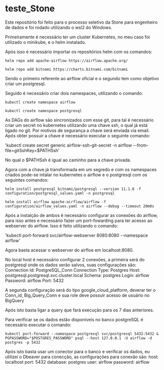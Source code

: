 # teste_Stone

Este repositório foi feito para o processo seletivo da Stone para engenheiro de dados e foi rodado utilizando o wsl2 do Windows.

Primeiramente é necessário ter um cluster Kubernetes, no meu caso foi utilizado o minikube, e o helm instalado.

Após isso é necessário importar os repositórios helm com os comandos:
   
  ```
  helm repo add apache-airflow https://airflow.apache.org/
  
  helm repo add bitnami https://charts.bitnami.com/bitnami
  ```

 Sendo o primeiro referente ao airflow oficial e o segundo tem como objetivo criar um postgresql.
 
 Seguido é necessário criar dois namespaces, utilizando o comando:
 
  ```
  kubectl create namespace airflow
  
  kubectl create namespace postgresql
   ```

As DAGs do airflow são sincronizados com esse git, para tal é necessário criar um secret no kubernetes utilizando uma chave ssh, o qual já está ligado no git. Por motivos de segurança a chave será enviada via email. Após obter possuir a chave é necessário executar o seguinte comando:

  'kubectl create secret generic airflow-ssh-git-secret -n airflow --from-file=gitSshKey=$PATHSsh'
  
No qual o $PATHSsh é igual ao caminho para a chave privada.

Agora com a chave já transformada em um segredo e com os namespaces criados pode-se intalar no kubernetes o airflow e o postgresql com os seguintes comandos:

  ```
  helm install postgresql bitnami/postgresql --version 11.1.6 -f configuration/postgresql_values.yaml -n postgresql

  helm install airflow apache-airflow/airflow -f configuration/airflow_values.yaml -n airflow --debug --timeout 20m0s
  ```
Após a instalção de ambos é necessário configurar as conexões do airflow, para isso antes e necessário fazer um port-fowarding para ter acesso ao webserver do airflow. Isso é feito utilizando o comando:

  'kubectl port-forward svc/airflow-webserver 8080:8080 --namespace airflow'

Agora basta acessar o webserver do airfloe em localhost:8080.

No local host é necessário configurar 2 conexões, a primeira será do postgresql onde os dados serão salvos, suas configurações são:
  Connection Id: PostgreSQL_Conn
  Connection Type: Postgres
  Host: postgresql.postgresql.svc.cluster.local
  Schema: postgres
  Login: airflow
  Password: airflow
  Port: 5432

A segunda configuração será do tipo google_cloud_platform, deverar ter o Conn_id, Big_Query_Conn e sua role deve possuir acesso de usuário no BigQuery

Após isto basta ligar a query que fará execução para os 7 dias anteriores.

Para verificar se os dados estão disponíveis no banco postgreSQL é necessário executar o comando:
  ```
  kubectl port-forward --namespace postgresql svc/postgresql 5432:5432 &
  PGPASSWORD="$POSTGRES_PASSWORD" psql --host 127.0.0.1 -U airflow -d postgres -p 5432
  ```

Após isto basta usar um conector para o banco e verificar os dados, eu utilizei o Dbeaver para conecção, as configurações para conexão são:
  host: localhost
  port: 5432
  database: postgres
  user: airflow
  password: airflow


